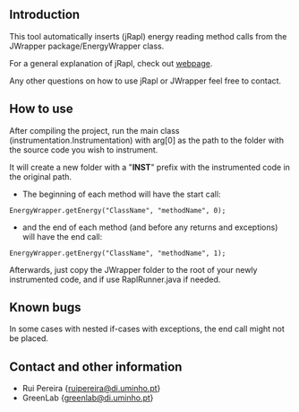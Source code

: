 Introduction
--------------------------------------------------------------

This tool automatically inserts (jRapl) energy reading method calls from the JWrapper package/EnergyWrapper class. 

For a general explanation of jRapl, check out [webpage](http://kliu20.github.io/jRAPL/).

Any other questions on how to use jRapl or JWrapper feel free to contact.


How to use
--------------------------------------------------------------

After compiling the project, run the main class (instrumentation.Instrumentation) with arg[0] as the path to the folder with the source code you wish to instrument.

It will create a new folder with a "__INST__" prefix with the instrumented code in the original path.

- The beginning of each method will have the start call:

`EnergyWrapper.getEnergy("ClassName", "methodName", 0);`

- and the end of each method (and before any returns and exceptions) will have the end call:

`EnergyWrapper.getEnergy("ClassName", "methodName", 1);`


Afterwards, just copy the JWrapper folder to the root of your newly instrumented code, and if use RaplRunner.java if needed.

Known bugs
--------------------------------------------------------------

In some cases with nested if-cases with exceptions, the end call might not be placed. 

Contact and other information
--------------------------------------------------------------
- Rui Pereira {ruipereira@di.uminho.pt}
- GreenLab {greenlab@di.uminho.pt}
